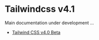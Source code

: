 # Tailwindcss v4.1

Main documentation under development ...

- [Tailwind CSS v4.0 Beta](https://tailwindcss.com/docs/v4-beta)
